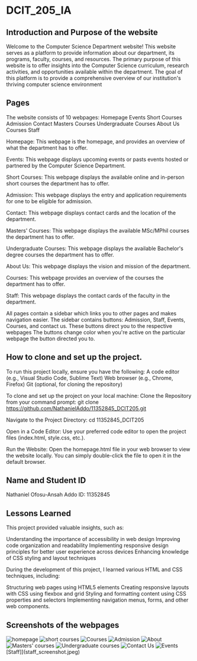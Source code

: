 # DCIT_205_IA
## Introduction and Purpose of the website
Welcome to the Computer Science Department website! This website serves as a platform to provide information about our department, its programs, faculty, courses, and resources. The primary purpose of this website is to offer insights into the Computer Science curriculum, research activities, and opportunities available within the department.
The goal of this platform is to provide a comprehensive overview of our institution's thriving computer science environment

## Pages
The website consists of 10 webpages:
Homepage
Events
Short Courses
Admission
Contact
Masters Courses
Undergraduate Courses
About Us
Courses
Staff

Homepage: This webpage is the homepage, and provides an overview of what the department has to offer.

Events: This webpage displays upcoming events or pasts events hosted or partnered by the Computer Science Department.

Short Courses: This webpage displays the available online and in-person short courses the department has to offer.

Admission: This webpage displays the entry and application requirements for one to be eligible for admission.

Contact: This webpage displays contact cards and the location of the department.

Masters' Courses:  This webpage displays the available MSc/MPhil courses the department has to offer.

Undergraduate Courses: This webpage displays the available Bachelor's degree courses the department has to offer.

About Us: This webpage displays the vision and mission of the department.

Courses: This webpage provides an overview of the courses the department has to offer.

Staff: This webpage displays the contact cards of the faculty in the department.

All pages contain a sidebar which links you to other pages and makes navigation easier.
The sidebar contains buttons: Admission, Staff, Events, Courses, and contact us.
These buttons direct you to the respective webpages
The buttons change color when you're active on the particular webpage the button directed you to.


## How to clone and set up the project.
To run this project locally, ensure you have the following:
A code editor (e.g., Visual Studio Code, Sublime Text)
Web browser (e.g., Chrome, Firefox)
Git (optional, for cloning the repository)

To clone and set up the project on your local machine:
Clone the Repository from your command prompt:
git clone https://github.com/NathanielAddo/11352845_DCIT205.git

Navigate to the Project Directory:
cd 11352845_DCIT205

Open in a Code Editor:
Use your preferred code editor to open the project files (index.html, style.css, etc.).

Run the Website:
Open the homepage.html file in your web browser to view the website locally. You can simply double-click the file to open it in the default browser.

## Name and Student ID
Nathaniel Ofosu-Ansah Addo
ID: 11352845

## Lessons Learned
This project provided valuable insights, such as:

Understanding the importance of accessibility in web design
Improving code organization and readability
Implementing responsive design principles for better user experience across devices
Enhancing knowledge of CSS styling and layout techniques

During the development of this project, I learned various HTML and CSS techniques, including:

Structuring web pages using HTML5 elements
Creating responsive layouts with CSS using flexbox and grid
Styling and formatting content using CSS properties and selectors
Implementing navigation menus, forms, and other web components.


## Screenshots of the webpages
![homepage](homepage_screenshot.jpeg)
![short courses](shortcourses_screenshot.jpeg)
![Courses](courses_screenshot.jpeg)
![Admission](admission_screenshot.jpeg)
![About](about_screenshot.jpeg)
![Masters' courses](MSc_screenshot.jpeg)
![Undergraduate courses](undergradcourses_screenshot.jpeg)
![Contact Us](contact_screenshot.jpeg)
![Events](events_screenshot.jpeg)
[Staff]](staff_screenshot.jpeg)